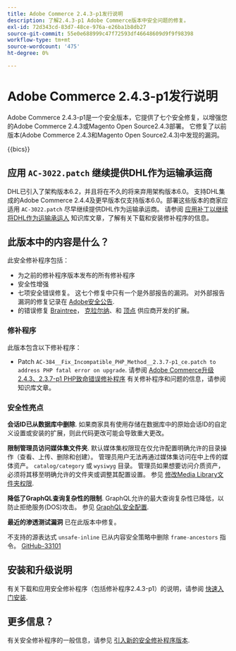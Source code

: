 ```yaml
---
title: Adobe Commerce 2.4.3-p1发行说明
description: 了解2.4.3-p1 Adobe Commerce版本中安全问题的修复。
exl-id: 72d343cd-83d7-48ce-976a-e26ba1b8db27
source-git-commit: 55e0e688999c47f72593df46648609d9f9f98398
workflow-type: tm+mt
source-wordcount: '475'
ht-degree: 0%

---
```


# Adobe Commerce 2.4.3-p1发行说明

Adobe Commerce 2.4.3-p1是一个安全版本，它提供了七个安全修复，以增强您的Adobe Commerce 2.4.3或Magento Open Source2.4.3部署。 它修复了以前版本(Adobe Commerce 2.4.3和Magento Open Source2.4.3)中发现的漏洞。

{{bics}}

## 应用 `AC-3022.patch` 继续提供DHL作为运输承运商

DHL已引入了架构版本6.2，并且将在不久的将来弃用架构版本6.0。 支持DHL集成的Adobe Commerce 2.4.4及更早版本仅支持版本6.0。部署这些版本的商家应适用 `AC-3022.patch` 尽早继续提供DHL作为运输承运商。 请参阅 [应用补丁以继续将DHL作为运输承运人](https://support.magento.com/hc/en-us/articles/7707818131597-Apply-a-patch-to-continue-offering-DHL-as-shipping-carrier) 知识库文章，了解有关下载和安装修补程序的信息。

## 此版本中的内容是什么？

此安全修补程序包括：

* 为之前的修补程序版本发布的所有修补程序
* 安全性增强
* 七项安全错误修复。 这七个修复中只有一个是外部报告的漏洞。 对外部报告漏洞的修复记录在 [Adobe安全公告](https://helpx.adobe.com/security/products/magento/apsb21-86.html).
* 的错误修复 [Braintree](https://experienceleague.adobe.com/docs/commerce-admin/stores-sales/payments/braintree.html)， [克拉尔纳](https://marketplace.magento.com/klarna-m2-klarna.html)、和 [顶点](https://marketplace.magento.com/vertexinc-vertex-tax-module.html) 供应商开发的扩展。

### 修补程序

此版本包含以下修补程序：

* Patch `AC-384__Fix_Incompatible_PHP_Method__2.3.7-p1_ce.patch to address PHP fatal error on upgrade`. 请参阅 [Adobe Commerce升级2.4.3、2.3.7-p1 PHP致命错误修补程序](https://support.magento.com/hc/en-us/articles/4408021533069-Adobe-Commerce-upgrade-2-4-3-2-3-7-p1-PHP-Fatal-error-Hotfix) 有关修补程序和问题的信息，请参阅知识库文章。

### 安全性亮点

**会话ID已从数据库中删除**. 如果商家具有使用存储在数据库中的原始会话ID的自定义设置或安装的扩展，则此代码更改可能会导致重大更改。 <!-- MC-40976-->

**限制管理员访问媒体集文件夹**. 默认媒体集权限现在仅允许配置明确允许的目录操作（查看、上传、删除和创建）。 管理员用户无法再通过媒体集访问在中上传的媒体资产。 `catalog/category` 或 `wysiwyg` 目录。 管理员如果想要访问介质资产，必须将其移至明确允许的文件夹或调整其配置设置。 参见 [修改Media Library文件夹权限](https://developer.adobe.com/commerce/php/tutorials/backend/modify-image-library-permissions/). <!-- B2B-1897-->

**降低了GraphQL查询复杂性的限制**. GraphQL允许的最大查询复杂性已降低，以防止拒绝服务(DOS)攻击。 参见 [GraphQL安全配置](https://devdocs.magento.com/guides/v2.4/graphql/security-configuration.html). <!-- PWA-1700-->

**最近的渗透测试漏洞** 已在此版本中修复。 <!-- MC-42431-->

不支持的源表达式 `unsafe-inline` 已从内容安全策略中删除 `frame-ancestors` 指令。 [GitHub-33101](https://github.com/magento/magento2/issues/33101)<!-- MC-42632-->

## 安装和升级说明

有关下载和应用安全修补程序（包括修补程序2.4.3-p1）的说明，请参阅 [快速入门安装](../../../installation/composer.md).

## 更多信息？

有关安全修补程序的一般信息，请参见 [引入新的安全修补程序版本](https://community.magento.com/t5/Magento-DevBlog/Introducing-the-New-Security-Patch-Release/ba-p/141287).
